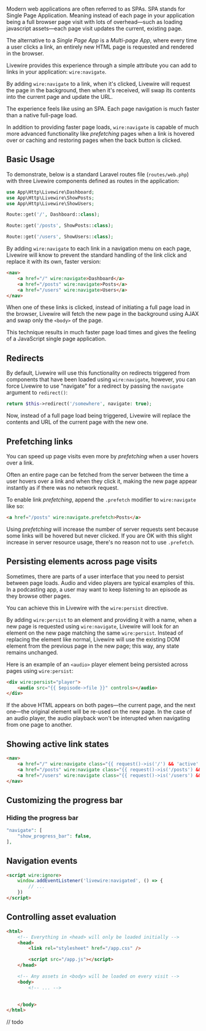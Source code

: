 Modern web applications are often referred to as SPAs. SPA stands for Single Page Application. Meaning instead of each page in your application being a full browser page visit with lots of overhead—such as loading javascript assets—each page visit updates the current, existing page.

The alternative to a *Single Page App* is a *Multi-page App*, where every time a user clicks a link, an entirely new HTML page is requested and rendered in the browser.

Livewire provides this experience through a simple attribute you can add to links in your application: `wire:navigate`.

By adding `wire:navigate` to a link, when it's clicked, Livewire will request the page in the background, then when it's received, will swap its contents into the current page and update the URL.

The experience feels like using an SPA. Each page navigation is much faster than a native full-page load.

In addition to providing faster page loads, `wire:navigate` is capable of much more advanced functionality like _prefetching_ pages when a link is hovered over or caching and restoring pages when the back button is clicked.

## Basic Usage

To demonstrate, below is a standard Laravel routes file (`routes/web.php`) with three Livewire components defined as routes in the application:

```php
use App\Http\Livewire\Dashboard;
use App\Http\Livewire\ShowPosts;
use App\Http\Livewire\ShowUsers;

Route::get('/', Dashboard::class);

Route::get('/posts', ShowPosts::class);

Route::get('/users', ShowUsers::class);
```

By adding `wire:navigate` to each link in a navigation menu on each page, Livewire will know to prevent the standard handling of the link click and replace it with its own, faster version:

```html
<nav>
    <a href="/" wire:navigate>Dashboard</a>
    <a href="/posts" wire:navigate>Posts</a>
    <a href="/users" wire:navigate>Users</a>
</nav>
```

When one of these links is clicked, instead of initiating a full page load in the browser, Livewire will fetch the new page in the background using AJAX and swap only the `<body>` of the page. 

This technique results in much faster page load times and gives the feeling of a JavaScript single page application.

## Redirects

By default, Livewire will use this functionality on redirects triggered from components that have been loaded using `wire:navigate`, however, you can force Livewire to use "navigate" for a redirect by passing the `navigate` argument to `redirect()`:

```php
return $this->redirect('/somewhere', navigate: true);
```

Now, instead of a full page load being triggered, Livewire will replace the contents and URL of the current page with the new one.

## Prefetching links

You can speed up page visits even more by *prefetching* when a user hovers over a link.

Often an entire page can be fetched from the server between the time a user hovers over a link and when they click it, making the new page appear instantly as if there was no network request.

To enable link *prefetching*, append the `.prefetch` modifier to `wire:navigate` like so:

```html
<a href="/posts" wire:navigate.prefetch>Posts</a>
```

Using *prefetching* will increase the number of server requests sent because some links will be hovered but never clicked. If you are OK with this slight increase in server resource usage, there's no reason not to use `.prefetch`.

## Persisting elements across page visits

Sometimes, there are parts of a user interface that you need to persist between page loads. Audio and video players are typical examples of this. In a podcasting app, a user may want to keep listening to an episode as they browse other pages.

You can achieve this in Livewire with the `wire:persist` directive.

By adding `wire:persist` to an element and providing it with a name, when a new page is requested using `wire:navigate`, Livewire will look for an element on the new page matching the same `wire:persist`. Instead of replacing the element like normal, Livewire will use the existing DOM element from the previous page in the new page; this way, any state remains unchanged.

Here is an example of an `<audio>` player element being persisted across pages using `wire:persist`:

```html
<div wire:persist="player">
    <audio src="{{ $episode->file }}" controls></audio>
</div>
```

If the above HTML appears on both pages—the current page, and the next one—the original element will be re-used on the new page. In the case of an audio player, the audio playback won't be interupted when navigating from one page to another.

## Showing active link states


```html
<nav>
    <a href="/" wire:navigate class="{{ request()->is('/') && 'active' }}">Dashboard</a>
    <a href="/posts" wire:navigate class="{{ request()->is('/posts') && 'active' }}">Posts</a>
    <a href="/users" wire:navigate class="{{ request()->is('/users') && 'active' }}">Users</a>
</nav>
```

## Customizing the progress bar

### Hiding the progress bar

```php
"navigate": [
    "show_progress_bar": false,
],
```

## Navigation events

```html
<script wire:ignore>
    window.addEventListener('livewire:navigated', () => {
        // ...
    })
</script>
```

## Controlling asset evaluation

```html
<html>
    <!-- Everything in <head> will only be loaded initially -->
    <head>
        <link rel="stylesheet" href="/app.css" />

        <script src="/app.js"></script>
    </head>

    <!-- Any assets in <body> will be loaded on every visit -->
    <body>
        <!-- ... -->

        
    </body>
</html>
```

// todo
